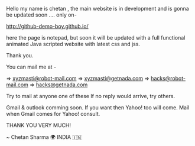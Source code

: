 Hello my name is chetan , the main website
is in development and is gonna be updated 
soon .... only on-

http://github-demo-boy.github.io/


here the page is notepad, but soon it
will be updated with a full functional
animated Java scripted website with 
latest css and jss.

Thank you.

You can mail me at -

=> xyzmasti@robot-mail.com
=> xyzmasti@getnada.com
=> hacks@robot-mail.com
=> hacks@getnada.com


Try to mail at anyone one of these
If no reply would arrive, try others.

Gmail  & outlook comming soon.
If you want then Yahoo! too will come.
Mail when Gmail comes for Yahoo! consult.

THANK YOU VERY MUCH!

~ Chetan Sharma 
🌍 INDIA 🇮🇳 

